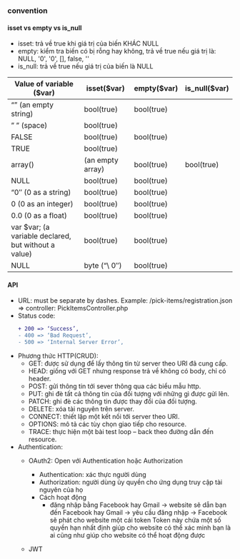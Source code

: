 ### convention
 #### isset vs empty vs is_null
 - isset: trả về true khi giá trị của biến KHÁC NULL
 - empty: kiểm tra biến có bị rỗng hay không, trả về true nếu giá trị là: NULL, '0', '0', [], false, ''
 - is_null: trả về true nếu giá trị của biến là NULL
 
| Value of variable ($var)	| isset($var)	| empty($var)	| is_null($var) |
|--------------|-------|--------------|--------------|
| “” (an empty string) | 	bool(true) | 	bool(true)	| |
| ” ” (space) |	bool(true) |	 	 
| FALSE	| bool(true)	| bool(true)	 
| TRUE	| bool(true)	 	 
| array() | (an empty array)	| bool(true)	| bool(true)	 
| NULL	|	bool(true)	| bool(true)
| “0″ (0 as a string)	| bool(true) |	bool(true)	 
| 0 (0 as an integer)	| bool(true)	| bool(true)	 
| 0.0 (0 as a float)	| bool(true)	| bool(true)	 
| var $var; (a variable declared, but without a value)	| bool(true)	| bool(true)
| NULL | byte (“\ 0″)	 | bool(true)	 	 
 
 #### API
   - URL: must be separate by dashes. Example: /pick-items/registration.json => controller: PickItemsController.php
   - Status code:
     ```diff
     + 200 => ‘Success’,
     - 400 => ‘Bad Request’,
     - 500 => ‘Internal Server Error’,
     ```
   - Phương thức HTTP(CRUD):
     - GET: được sử dụng để lấy thông tin từ server theo URI đã cung cấp.
     - HEAD: giống với GET nhưng response trả về không có body, chỉ có header.
     - POST: gửi thông tin tới sever thông qua các biểu mẫu http.
     - PUT: ghi đè tất cả thông tin của đối tượng với những gì được gửi lên.
     - PATCH: ghi đè các thông tin được thay đổi của đối tượng.
     - DELETE: xóa tài nguyên trên server.
     - CONNECT: thiết lập một kết nối tới server theo URI.
     - OPTIONS: mô tả các tùy chọn giao tiếp cho resource.
     - TRACE: thực hiện một bài test loop – back theo đường dẫn đến resource.
   - Authentication:
     - OAuth2: Open với Authentication hoặc Authorization
       - Authentication: xác thực người dùng
       - Authorization: người dùng ủy quyền cho ứng dụng truy cập tài nguyên của họ
       - Cách hoạt động
          - đăng nhập bằng Facebook hay Gmail -> website sẽ dẫn bạn đến Facebook hay Gmail -> yêu cầu đăng nhập -> Facebook sẽ phát cho website một cái token Token này chứa một số quyền hạn nhất định giúp cho website có thể xác minh bạn là ai cũng như giúp cho website có thể hoạt động được
         
     - JWT

